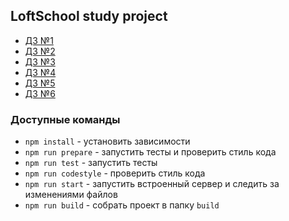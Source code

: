 ## LoftSchool study project

- [ДЗ №1](https://github.com/c0c1cbka/LoftSchool)
- [ДЗ №2](https://github.com/c0c1cbka/LoftSchool/tree/%D0%94%D0%97_2)
- [ДЗ №3](https://github.com/c0c1cbka/LoftSchool/tree/%D0%94%D0%97_3)
- [ДЗ №4](https://github.com/c0c1cbka/LoftSchool/tree/%D0%94%D0%97_4)
- [ДЗ №5](https://github.com/c0c1cbka/LoftSchool/tree/%D0%94%D0%97_5)
- [ДЗ №6](https://github.com/c0c1cbka/LoftSchool/tree/%D0%94%D0%97_6)

### Доступные команды

* `npm install` - установить зависимости
* `npm run prepare` - запустить тесты и проверить стиль кода
* `npm run test` - запустить тесты
* `npm run codestyle` - проверить стиль кода
* `npm run start` - запустить встроенный сервер и следить за изменениями файлов
* `npm run build` - собрать проект в папку `build`

